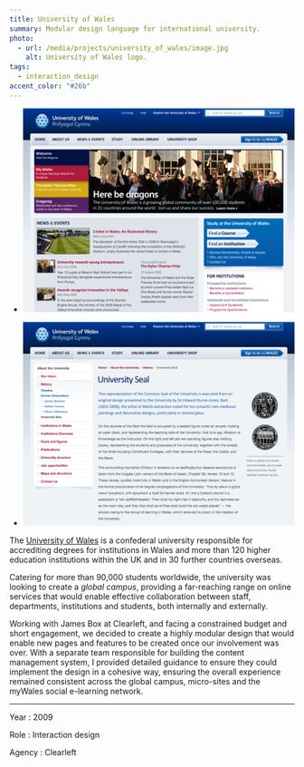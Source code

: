 ```yaml
---
title: University of Wales
summary: Modular design language for international university.
photo:
  - url: /media/projects/university_of_wales/image.jpg
    alt: University of Wales logo.
tags:
  - interaction_design
accent_color: "#26b"
---
```


- ![Home page.](/media/projects/university_of_wales/homepage.png#screenshot)

- ![About page.](/media/projects/university_of_wales/about.png#screenshot)

The [University of Wales][1] is a confederal university responsible for accrediting degrees for institutions in Wales and more than 120 higher education institutions within the UK and in 30 further countries overseas.

Catering for more than 90,000 students worldwide, the university was looking to create a _global campus_, providing a far-reaching range on online services that would enable effective collaboration between staff, departments, institutions and students, both internally and externally.

Working with James Box at Clearleft, and facing a constrained budget and short engagement, we decided to create a highly modular design that would enable new pages and features to be created once our involvement was over. With a separate team responsible for building the content management system, I provided detailed guidance to ensure they could implement the design in a cohesive way, ensuring the overall experience remained consistent across the global campus, micro-sites and the myWales social e-learning network.

---

Year
: 2009

Role
: Interaction design

Agency
: Clearleft

[1]: https://www.wales.ac.uk
